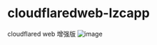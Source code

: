 # cloudflaredweb-lzcapp
cloudflared web 增强版
![image](https://github.com/user-attachments/assets/7733afa1-e43d-45dd-bf30-26bd877646c3)

